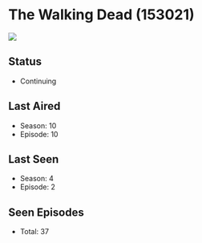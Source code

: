 # The Walking Dead (153021)

<img src="https://dg31sz3gwrwan.cloudfront.net/poster/153021/721941-0-optimized.jpg" />

## Status
* Continuing
## Last Aired
* Season: 10
* Episode: 10
## Last Seen
* Season: 4
* Episode: 2
## Seen Episodes
* Total: 37
